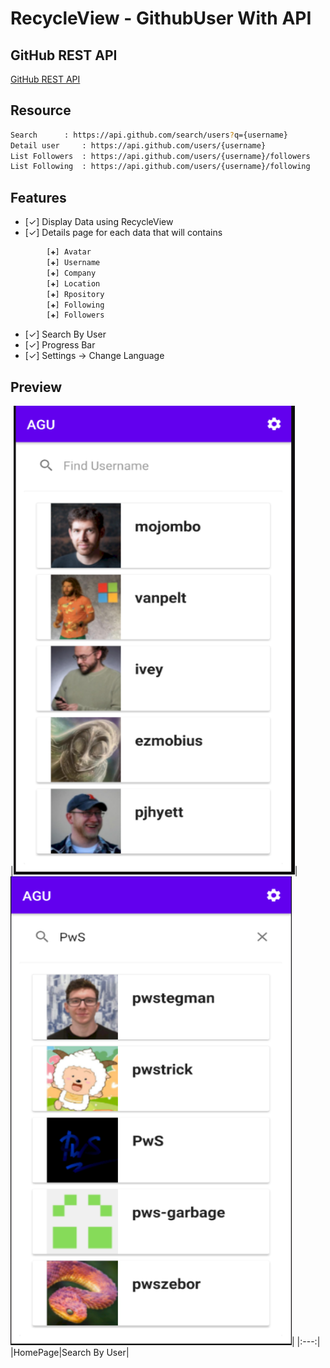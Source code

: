 # RecycleView - GithubUser With API

## GitHub REST API
[GitHub REST API](https://docs.github.com/en/free-pro-team@latest/rest#rate-limiting) 

## Resource
```bash
Search 		: https://api.github.com/search/users?q={username}
Detail user 	: https://api.github.com/users/{username}
List Followers 	: https://api.github.com/users/{username}/followers
List Following 	: https://api.github.com/users/{username}/following
```

## Features
- [✓] Display Data using RecycleView
- [✓] Details page for each data that will contains
```bash
		[✚] Avatar
		[✚] Username
		[✚] Company
		[✚] Location
		[✚] Rpository
		[✚] Following
		[✚] Followers
```
- [✓] Search By User
- [✓] Progress Bar
- [✓] Settings -> Change Language

## Preview
|<img src="https://raw.githubusercontent.com/PwS/Application_Github_User/master/ImagePreview/HomePage.PNG" width="450px" height="750px" />|
<img src="https://raw.githubusercontent.com/PwS/Application_Github_User/master/ImagePreview/Search%20By%20User.PNG" width="450px" height="750px" />|
|:---:|
|HomePage|Search By User|
